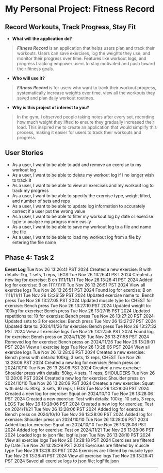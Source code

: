# My Personal Project: Fitness Record

## Record Workouts, Track Progress, Stay Fit

- **What will the application do?**

> ***Fitness Record*** is an application that helps users plan and track their workouts. Users can save exercises, log the weights they use, and monitor their progress over time. Features like workout logs, and progress tracking empower users to stay motivated and push toward their fitness goals.

- **Who will use it?**

> ***Fitness Record*** is for users who want to track their workout progress, systematically increase weights over time, view all the workouts they saved and plan daily workout routines.

- **Why is this project of interest to you?**

> In the gym, I observed people taking notes after every set, recording how much weight they lifted to ensure they gradually increased their load. This inspired me to create an application that would simplify this process, making it easier for users to track their workouts and progress.

## User Stories

- As a user, I want to be able to add and remove an exercise to my workout log
- As a user, I want to be able to delete my workout log if I no longer wish to track it 
- As a user, I want to be able to view all exercises and my workout log to track my progress
- As a user, I want to be able to specify the exercise type, weight lifted, and number of sets and reps
- As a user, I want to be able to update log information to accurately correct if a user put the wrong value
- As a user, I want to be able to filter my workout log by date or exercise type to analyze my progrss more easily
- As a user, I want to be able to save my workout log to a file and name the file
- As a user, I want to be able to load my workout log from a file by entering the file name

## Phase 4: Task 2
****************Event Log****************
Tue Nov 26 13:26:41 PST 2024
Created a new exercise: B with details: 1kg, 1 sets, 1 reps, LEGS
Tue Nov 26 13:26:41 PST 2024
Created a new log for exercise: B on 1111/11/11
Tue Nov 26 13:26:41 PST 2024
Added log for exercise: B on 1111/11/11
Tue Nov 26 13:26:51 PST 2024
View all exercise logs
Tue Nov 26 13:26:51 PST 2024
Found log for exercise: B on 1111/11/11
Tue Nov 26 13:26:59 PST 2024
Updated exercise name to: Bench press
Tue Nov 26 13:27:05 PST 2024
Updated muscle type to: CHEST for exercise: Bench press
Tue Nov 26 13:27:10 PST 2024
Updated weight to: 100kg for exercise: Bench press
Tue Nov 26 13:27:15 PST 2024
Updated repetitions to: 10 for exercise: Bench press
Tue Nov 26 13:27:20 PST 2024
Updated sets to 3 for exercise: Bench press
Tue Nov 26 13:27:27 PST 2024
Updated date to: 2024/11/26 for exercise: Bench press
Tue Nov 26 13:27:32 PST 2024
View all exercise logs
Tue Nov 26 13:27:58 PST 2024
Found log for exercise: Bench press on 2024/11/26
Tue Nov 26 13:27:58 PST 2024
Removed log for exercise: Bench press on 2024/11/26
Tue Nov 26 13:28:01 PST 2024
View all exercise logs
Tue Nov 26 13:28:06 PST 2024
View all exercise logs
Tue Nov 26 13:28:06 PST 2024
Created a new exercise: Bench press with details: 100kg, 3 sets, 12 reps, CHEST
Tue Nov 26 13:28:06 PST 2024
Created a new log for exercise: Bench press on 2024/10/10
Tue Nov 26 13:28:06 PST 2024
Created a new exercise: Shoulder press with details: 50kg, 4 sets, 11 reps, SHOULDERS
Tue Nov 26 13:28:06 PST 2024
Created a new log for exercise: Shoulder press on 2024/10/10
Tue Nov 26 13:28:06 PST 2024
Created a new exercise: Squat with details: 90kg, 3 sets, 10 reps, LEGS
Tue Nov 26 13:28:06 PST 2024
Created a new log for exercise: Squat on 2024/10/10
Tue Nov 26 13:28:06 PST 2024
Created a new exercise: Test with details: 100kg, 10 sets, 3 reps, LEGS
Tue Nov 26 13:28:06 PST 2024
Created a new log for exercise: Test on 2024/11/21
Tue Nov 26 13:28:06 PST 2024
Added log for exercise: Bench press on 2024/10/10
Tue Nov 26 13:28:06 PST 2024
Added log for exercise: Shoulder press on 2024/10/10
Tue Nov 26 13:28:06 PST 2024
Added log for exercise: Squat on 2024/10/10
Tue Nov 26 13:28:06 PST 2024
Added log for exercise: Test on 2024/11/21
Tue Nov 26 13:28:06 PST 2024
Loaded logs to json file: logfile.json
Tue Nov 26 13:28:10 PST 2024
View all exercise logs
Tue Nov 26 13:28:18 PST 2024
Exercises are filtered by Date
Tue Nov 26 13:28:29 PST 2024
Exercises are filtered by muscle type
Tue Nov 26 13:28:33 PST 2024
Exercises are filtered by muscle type
Tue Nov 26 13:28:41 PST 2024
View all exercise logs
Tue Nov 26 13:28:41 PST 2024
Saved all exercise logs to json file: logFile.json
*****************************************